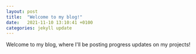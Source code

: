```yaml
---
layout: post
title:  "Welcome to my blog!"
date:   2021-11-10 13:10:41 +0100
categories: jekyll update
---
```

Welcome to my blog, where I'll be posting progress updates on my projects!